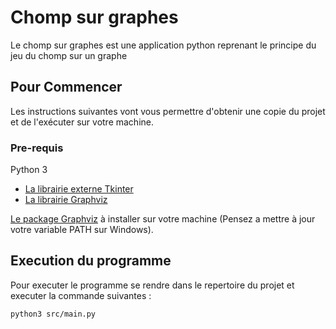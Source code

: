 # Chomp sur graphes

Le chomp sur graphes est une application python reprenant le principe du jeu du chomp sur un graphe

## Pour Commencer

Les instructions suivantes vont vous permettre d'obtenir une copie du projet et de l'exécuter sur votre machine.

### Pre-requis

Python 3

* [La librairie externe Tkinter](https://docs.python.org/3/library/tk.html)
* [La librairie Graphviz](https://pypi.org/project/graphviz/)

[Le package Graphviz](https://www.graphviz.org/download/) à installer sur votre machine (Pensez a mettre à jour votre variable PATH sur Windows).

## Execution du programme

Pour executer le programme se rendre dans le repertoire du projet et executer la commande suivantes : 
```
python3 src/main.py
```
